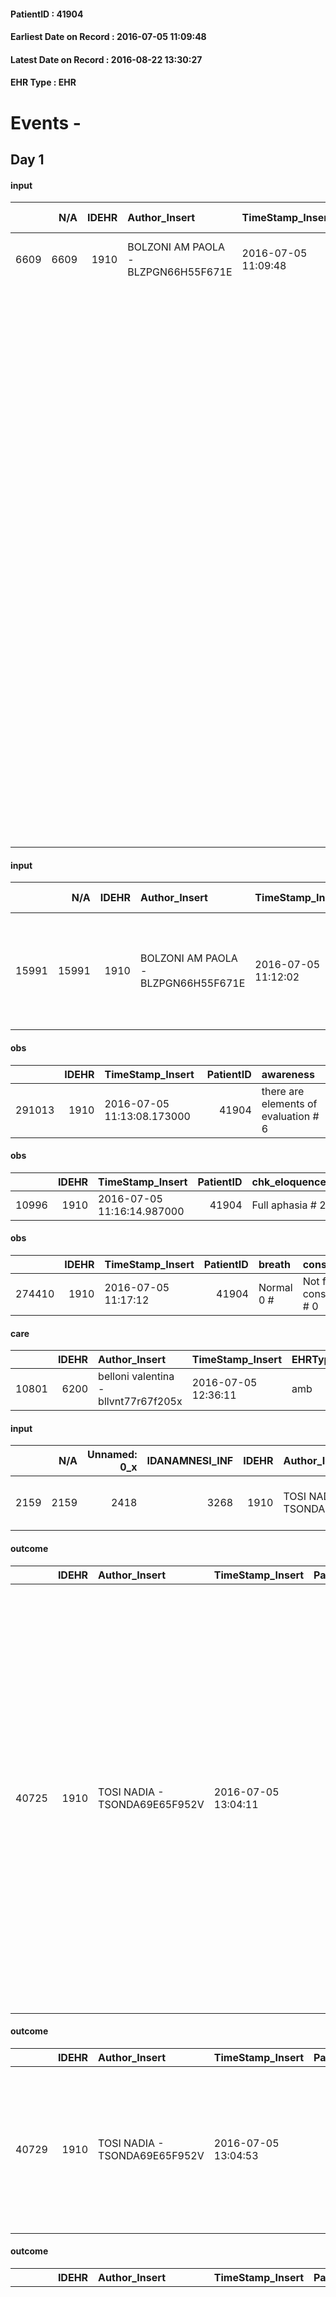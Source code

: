 
#### PatientID : 41904
#### Earliest Date on Record : 2016-07-05 11:09:48
#### Latest Date on Record : 2016-08-22 13:30:27
#### EHR Type : EHR

# Events - 

## Day 1

#### input
|      |    N/A |   IDEHR | Author_Insert                       | TimeStamp_Insert    | EHRType   |   PatientID |   IDDigitalSignDocument | persone_vicine   |   Unnamed: 0_y |   IDANAMNESI_MED |   Non_Rilevabile_y | Note_Non_Rilevabile_y   | opt_consapevolezza                   | diagnosis                                                                                                                                                                                                                                                                                  |
|-----:|-------:|--------:|:------------------------------------|:--------------------|:----------|------------:|------------------------:|:-----------------|---------------:|-----------------:|-------------------:|:------------------------|:-------------------------------------|:-------------------------------------------------------------------------------------------------------------------------------------------------------------------------------------------------------------------------------------------------------------------------------------------|
| 6609 |   6609 |    1910 | BOLZONI AM PAOLA - BLZPGN66H55F671E | 2016-07-05 11:09:48 | EHR       |       41904 |                  416418 | N/A              |           6635 |             4615 |                  0 | NR                      | There are elements of evaluation # 7 | Paziente affetta da recidiva di ependimoma gr III sec. WHO operato.                                                                                                                                                                                                                        |
|      |        |         |                                     |                     |           |             |                         |                  |                |                  |                    |                         |                                      |                                                                                                                                                                                                                                                                                            |
|      |        |         |                                     |                     |           |             |                         |                  |                |                  |                    |                         |                                      | Storia clinica: nel Settembre 2015 riscontro di lesione espansiva temporale sinistra a seguito di crisi epilettica generalizzata, in pieno benessere, per cui √® stata sottoposta a chirurgia c/o Ist. Besta. A Febbraio 2016 per recidiva/persistenza locale √® stata nuovamente operata. |
|      |        |         |                                     |                     |           |             |                         |                  |                |                  |                    |                         |                                      | Dal 14/03/2016 ricovero presso Riabilitazione Maugieri di Pavia per eseguire anche RT enecefalica che non √® stata portata e termine per peggioramento e scarsa collaborazione della paziente.                                                                                             |
|      |        |         |                                     |                     |           |             |                         |                  |                |                  |                    |                         |                                      | In APR: ipertensione arteriosa.                                                                                                                                                                                                                                                            |
|      |        |         |                                     |                     |           |             |                         |                  |                |                  |                    |                         |                                      |                                                                                                                                                                                                                                                                                            |
|      |        |         |                                     |                     |           |             |                         |                  |                |                  |                    |                         |                                      | Gi√† ricoverata presso il nostro Hospice, era attualmente seguita a domicilio dalla nostra Assistenza domiciliare; si ricovera per peggioramento delle condizioni, sopore, disfagia.                                                                                                       |

#### input
|       |    N/A |   IDEHR | Author_Insert                       | TimeStamp_Insert    | EHRType   |   PatientID |   IDDigitalSignDocument | persone_vicine   |   Unnamed: 0_y.1 |   IDDIAGNOSI_ICD |   Non_Rilevabile_y.1 | Note_Non_Rilevabile_y.1   | I_ICD                                                      | II_ICD                                              | III_ICD                     | IV_ICD                                                                                                                                                                | I_Anno   | III_Anno   | I_Mese   |
|------:|-------:|--------:|:------------------------------------|:--------------------|:----------|------------:|------------------------:|:-----------------|-----------------:|-----------------:|---------------------:|:--------------------------|:-----------------------------------------------------------|:----------------------------------------------------|:----------------------------|:----------------------------------------------------------------------------------------------------------------------------------------------------------------------|:---------|:-----------|:---------|
| 15991 |  15991 |    1910 | BOLZONI AM PAOLA - BLZPGN66H55F671E | 2016-07-05 11:12:02 | EHR       |       41904 |                  416419 | N/A              |             1552 |             1552 |                    0 | NR                        | 1919 - Tumori maligni dell'encefalo - non specificato#2139 | 4019 - Ipertensione essenziale non specificata#2334 | V667 - Cure palliative#2402 | 25000 - Diabete mellito, tipo II o non specificato, non definito se scompensato, senza specificato, non definito se controllato, senza menzione di complicanze#2314=0 | 2015#55  | 2016#56    | 09#09    |

#### obs
|        |   IDEHR | TimeStamp_Insert           |   PatientID | awareness                            |
|-------:|--------:|:---------------------------|------------:|:-------------------------------------|
| 291013 |    1910 | 2016-07-05 11:13:08.173000 |       41904 | there are elements of evaluation # 6 |

#### obs
|       |   IDEHR | TimeStamp_Insert           |   PatientID | chk_eloquence    | dyspnoea   | body_temp    | agitation_behavior_freq   |
|------:|--------:|:---------------------------|------------:|:-----------------|:-----------|:-------------|:--------------------------|
| 10996 |    1910 | 2016-07-05 11:16:14.987000 |       41904 | Full aphasia # 2 | No # 0     | Apyrexia # 0 | quiet # 0                 |

#### obs
|        |   IDEHR | TimeStamp_Insert    |   PatientID | breath     | consolability           | body_language   | facial_expression                       |
|-------:|--------:|:--------------------|------------:|:-----------|:------------------------|:----------------|:----------------------------------------|
| 274410 |    1910 | 2016-07-05 11:17:12 |       41904 | Normal 0 # | Not for consolation # 0 | Relaxed # 0     | Sad, anxious, contracted (frowning) # 1 |

#### care
|       |   IDEHR | Author_Insert                        | TimeStamp_Insert    | EHRType   |   PatientID |   IDGESTIONE_AUSILI |   ds_ncons |   ds_nritiro |   opt_annulla_consegna | dt_Ric_consegna     | dt_ric_cons_forn    | dt_ric_ritiro       | dt_ric_ritiro_forn   | opt_ausilio           |
|------:|--------:|:-------------------------------------|:--------------------|:----------|------------:|--------------------:|-----------:|-------------:|-----------------------:|:--------------------|:--------------------|:--------------------|:---------------------|:----------------------|
| 10801 |    6200 | belloni valentina - bllvnt77r67f205x | 2016-07-05 12:36:11 | amb       |       41904 |               10698 |      27944 |        28189 |                      0 | 2016-05-31 00:00:00 | 2016-05-31 00:00:00 | 2016-07-05 00:00:00 | 2016-07-05 00:00:00  | tilting carriages # 6 |

#### input
|      |    N/A |   Unnamed: 0_x |   IDANAMNESI_INF |   IDEHR | Author_Insert                 | TimeStamp_Insert           | EHRType   |   PatientID |   IDDigitalSignDocument |   Non_Rilevabile_x | Note_Non_Rilevabile_x                                                    | nutritional   | cognitivo_percettivo   | sonno_riposo   | perc_salute   | elimination   | Perception   | rapporti_fam   | persone_vicine   | Caregiver   | Religion   | Note_Elim_urinaria   |
|-----:|-------:|---------------:|-----------------:|--------:|:------------------------------|:---------------------------|:----------|------------:|------------------------:|-------------------:|:-------------------------------------------------------------------------|:--------------|:-----------------------|:---------------|:--------------|:--------------|:-------------|:---------------|:-----------------|:------------|:-----------|:---------------------|
| 2159 |   2159 |           2418 |             3268 |    1910 | TOSI NADIA - TSONDA69E65F952V | 2016-07-05 12:50:14.693000 | EHR       |       41904 |                  416678 |                  1 | Patient awake, but not contactable. Not able to answer closed questions. | NR            | NR                     | NR             | NR            | NR            | NR           | NR             | NR               | NR          | NR         | NR                   |

#### outcome
|       |   IDEHR | Author_Insert                 | TimeStamp_Insert    |   PatientID |   IDDigitalSignDocument |   IDPAI_VIDAS | opt_problem                            |   opt_problem_num | opt_obiettivo                                                                                                                                    |   opt_obiettivo_num | opt_stato_problema   |   opt_stato_problema_num | opt_interventi                                                                                                                                                                                                                                                                                                                                                                                                         |   opt_interventi_num |
|------:|--------:|:------------------------------|:--------------------|------------:|------------------------:|--------------:|:---------------------------------------|------------------:|:-------------------------------------------------------------------------------------------------------------------------------------------------|--------------------:|:---------------------|-------------------------:|:-----------------------------------------------------------------------------------------------------------------------------------------------------------------------------------------------------------------------------------------------------------------------------------------------------------------------------------------------------------------------------------------------------------------------|---------------------:|
| 40725 |    1910 | TOSI NADIA - TSONDA69E65F952V | 2016-07-05 13:04:11 |       41904 |                  416712 |         42812 | Alteration of the oral mucosa # 32 = 0 |                 4 | The clinical picture (subjective and / or objective) of the patient migliorer√ † ¬ † (eg. Xerostomia, mycosis, mucositis, hemorrhage ') # 63 = 0 |                   4 | Open Problem # 1     |                        1 | PAI Implementation - Inspect the mouth to detect any lesions, sores or bleeding # 526 = 0; PAI Implementation - Clean three times a day oral cavity paying close attention to the parts that eventually bleed # 528 = 0; PAI Implementation - Use the spatula and the products specific non-irritating the mucous # 529 = 0; PAI Implementation - Apply lubricant products for the lips and mucous membranes # 530 = 0 |                    4 |

#### outcome
|       |   IDEHR | Author_Insert                 | TimeStamp_Insert    |   PatientID |   IDDigitalSignDocument |   IDPAI_VIDAS | opt_problem                        |   opt_problem_num | opt_obiettivo                                                                                                                         |   opt_obiettivo_num | opt_stato_problema   |   opt_stato_problema_num | opt_interventi                                                                                                                                  |   opt_interventi_num |
|------:|--------:|:------------------------------|:--------------------|------------:|------------------------:|--------------:|:-----------------------------------|------------------:|:--------------------------------------------------------------------------------------------------------------------------------------|--------------------:|:---------------------|-------------------------:|:------------------------------------------------------------------------------------------------------------------------------------------------|---------------------:|
| 40729 |    1910 | TOSI NADIA - TSONDA69E65F952V | 2016-07-05 13:04:53 |       41904 |                  416718 |         42816 | Alteration of the oral mucosa # 32 |                 4 | The clinical picture (subjective and / or objective) of the patient will improve (eg xerostomia, mycosis, mucositis, hemorrhage) # 63 |                   4 | closed Problem # 2   |                        2 | Implementation PAI - Inspect the mouth to detect any lesions, sores or bleeding # 526; Implementation of the PAI - Therapeutic adjustment # 531 |                    4 |

#### outcome
|       |   IDEHR | Author_Insert                 | TimeStamp_Insert    |   PatientID |   IDDigitalSignDocument |   IDPAI_VIDAS | opt_problem          |   opt_problem_num | opt_obiettivo                                       |   opt_obiettivo_num | ds_note                   | opt_stato_problema   |   opt_stato_problema_num | opt_interventi                                                                                                                                                                                                                                                                                                                                                                                                                                                                                         |   opt_interventi_num |
|------:|--------:|:------------------------------|:--------------------|------------:|------------------------:|--------------:|:---------------------|------------------:|:----------------------------------------------------|--------------------:|:--------------------------|:---------------------|-------------------------:|:-------------------------------------------------------------------------------------------------------------------------------------------------------------------------------------------------------------------------------------------------------------------------------------------------------------------------------------------------------------------------------------------------------------------------------------------------------------------------------------------------------|---------------------:|
| 40730 |    1910 | TOSI NADIA - TSONDA69E65F952V | 2016-07-05 13:06:14 |       41904 |                  416719 |         42817 | Alteration hive # 33 |                 4 | The patient scaricher√ † ¬ † once every 3 days # 70 |                   4 | Admission to the hospice. | closed Problem # 2   |                        2 | Implementation PAI - Increase hydration per os # 576; Implementation PAI - Therapeutic adjustment # 577; Implementation PAI - Administer medications correctly as prescribed # 578; Implementation PAI - Evaluate the effectiveness of drug administration # 579; Counseling - Share with the patient the therapeutic path # 583; Counseling - Sharing with the caregiver the therapeutic path # 584; Informative - Informing the patient / caregiver about the possible solutions to be adopted # 588 |                    4 |

#### outcome
|       |   IDEHR | Author_Insert                 | TimeStamp_Insert    |   PatientID |   IDDigitalSignDocument |   IDPAI_VIDAS | opt_problem          |   opt_problem_num | opt_obiettivo                                       |   opt_obiettivo_num | opt_stato_problema   |   opt_stato_problema_num | opt_interventi                                                                                                                                                                                                                                                                                                                                                                                                                                                                                                                                                                                                                                      |   opt_interventi_num |
|------:|--------:|:------------------------------|:--------------------|------------:|------------------------:|--------------:|:---------------------|------------------:|:----------------------------------------------------|--------------------:|:---------------------|-------------------------:|:----------------------------------------------------------------------------------------------------------------------------------------------------------------------------------------------------------------------------------------------------------------------------------------------------------------------------------------------------------------------------------------------------------------------------------------------------------------------------------------------------------------------------------------------------------------------------------------------------------------------------------------------------|---------------------:|
| 40731 |    1910 | TOSI NADIA - TSONDA69E65F952V | 2016-07-05 13:08:46 |       41904 |                  416723 |         42818 | Alteration hive # 33 |                 4 | The patient scaricher√ † ¬ † once every 3 days # 70 |                   4 | Open Problem # 1     |                        1 | PAI Implementation - Position the patient on the comfortable / accompany the patient to the toilet / position the bedridden patient on his side to facilitate defecation # 581; PAI Implementation - Perform enema evacuation after three days of alvo closed feces # 582; Counseling - Share with caregiver therapeutic path # 584; Information - Inform the patient / caregiver on possible solutions # 588; PAI Implementation - Perform enema evacuation after three days of alvo I closed feces # 582 = 0; PAI Implementation - therapeutic upgrading # 577 = 0 ; Information - Inform the patient / caregiver on possible solutions # 588 = 0 |                    4 |

#### outcome
|       |   IDEHR | Author_Insert                 | TimeStamp_Insert    |   PatientID |   IDDigitalSignDocument |   IDPAI_VIDAS | opt_problem                                                |   opt_problem_num | opt_obiettivo                                                       |   opt_obiettivo_num | opt_stato_problema   |   opt_stato_problema_num | opt_interventi                                                                                                                                                                                                                                                                                                                                                    |   opt_interventi_num |
|------:|--------:|:------------------------------|:--------------------|------------:|------------------------:|--------------:|:-----------------------------------------------------------|------------------:|:--------------------------------------------------------------------|--------------------:|:---------------------|-------------------------:|:------------------------------------------------------------------------------------------------------------------------------------------------------------------------------------------------------------------------------------------------------------------------------------------------------------------------------------------------------------------|---------------------:|
| 40736 |    1910 | TOSI NADIA - TSONDA69E65F952V | 2016-07-05 13:09:30 |       41904 |                  416730 |         42823 | Impaired mobility † / limitation of physical movement # 27 |                 1 | Minimize the possibility of injuries. If present, maintain QoL # 47 |                   4 | Open Problem # 1     |                        1 | Implementation PAI - Maintain a correct position in bed # 293; Implementation PAI - Avoid flawed positions # 294; Implementation of PAI - Keep the skin well hydrated and elastic # 295; Implementation of the PAI - Adjustment of the environment # 296; Informative - Inform the caregiver about how to mobilize the patient to reduce the risk of injury # 304 |                    4 |

#### outcome
|       |   IDEHR | Author_Insert                 | TimeStamp_Insert    |   PatientID |   IDDigitalSignDocument |   IDPAI_VIDAS | opt_problem                    |   opt_problem_num | opt_obiettivo                                                                                                                    |   opt_obiettivo_num | opt_stato_problema   |   opt_stato_problema_num | opt_interventi                                                                 |   opt_interventi_num |
|------:|--------:|:------------------------------|:--------------------|------------:|------------------------:|--------------:|:-------------------------------|------------------:|:---------------------------------------------------------------------------------------------------------------------------------|--------------------:|:---------------------|-------------------------:|:-------------------------------------------------------------------------------|---------------------:|
| 40737 |    1910 | TOSI NADIA - TSONDA69E65F952V | 2016-07-05 13:13:28 |       41904 |                  416736 |         42824 | Abnormal neurological # 30 = 0 |                 4 | The patient comunicher√ † ¬ † ¬ † with the remaining capacit√ † language and / or the residual capacit√ † ¬ † nonverbal # 58 = 0 |                   4 | Open Problem # 1     |                        1 | PAI Implementation - Use touch and gestures to improve communication # 472 = 0 |                    4 |

#### outcome
|       |   IDEHR | Author_Insert                 | TimeStamp_Insert    |   PatientID |   IDDigitalSignDocument |   IDPAI_VIDAS | opt_problem                                                                |   opt_problem_num | opt_obiettivo                                                   |   opt_obiettivo_num | opt_stato_problema   |   opt_stato_problema_num | opt_interventi                                                                                                                       |   opt_interventi_num |
|------:|--------:|:------------------------------|:--------------------|------------:|------------------------:|--------------:|:---------------------------------------------------------------------------|------------------:|:----------------------------------------------------------------|--------------------:|:---------------------|-------------------------:|:-------------------------------------------------------------------------------------------------------------------------------------|---------------------:|
| 40744 |    1910 | TOSI NADIA - TSONDA69E65F952V | 2016-07-05 13:15:55 |       41904 |                  416759 |         42831 | Alteration of comfort associated with chronic pain and / or acute # 29 = 0 |                 2 | The patient riferir√ † ¬ † a satisfactory pain control # 56 = 0 |                   1 | Open Problem # 1     |                        1 | PAI Implementation - therapeutic upgrading # 441 = 0; PAI Implementation - properly administered the drugs as prescription # 442 = 0 |                    2 |

#### obs
|        |   IDEHR | TimeStamp_Insert    |   PatientID | breath                                                                          | consolability           | body_language                             | facial_expression           |
|-------:|--------:|:--------------------|------------:|:--------------------------------------------------------------------------------|:------------------------|:------------------------------------------|:----------------------------|
| 274413 |    1910 | 2016-07-05 13:18:13 |       41904 | Breath at times altered. Short periods of hyperventilation (breathing hard) # 1 | Not for consolation # 0 | Teso. nervous movements. Restlessness # 1 | Smiling or inexpressive # 0 |

#### obs
|       |   IDEHR | TimeStamp_Insert           |   PatientID | personal_hygiene   | urine_elimination   | mobility     | active_diuresis     | asthenia   | motor_performance                                                                                  | diet       | feces_elimination   |
|------:|--------:|:---------------------------|------------:|:-------------------|:--------------------|:-------------|:--------------------|:-----------|:---------------------------------------------------------------------------------------------------|:-----------|:--------------------|
| 50159 |    1910 | 2016-07-05 13:32:17.563000 |       41904 | Employee # 4       | Employee # 4        | Employee # 4 | active diuresis # 0 | Severe # 2 | 30% - Patient with directions to the hospital or home hospitalization, intensive home support # 03 | Absent # 4 | Employee # 4        |

#### obs
|        |   IDEHR | TimeStamp_Insert    |   PatientID | breath     | consolability           | body_language   | facial_expression           |
|-------:|--------:|:--------------------|------------:|:-----------|:------------------------|:----------------|:----------------------------|
| 274418 |    1910 | 2016-07-05 15:36:30 |       41904 | Normal 0 # | Not for consolation # 0 | Relaxed # 0     | Smiling or inexpressive # 0 |

#### obs
|       |   IDEHR | TimeStamp_Insert           |   PatientID | chk_ausili_presidi   | opt_care_giver   | dyspnoea    | motor_performance              | body_temp    | diet       |
|------:|--------:|:---------------------------|------------:|:---------------------|:-----------------|:------------|:-------------------------------|:-------------|:-----------|
| 97051 |    1910 | 2016-07-05 17:48:40.520000 |       41904 | absorbency # 0       | This # 0         | at rest # 0 | bedridden, nontransferable # 5 | Apyrexia # 1 | absent # 4 |

#### obs
|        |   IDEHR | TimeStamp_Insert    |   PatientID | breath                                                                          | consolability           | body_language   | facial_expression           |
|-------:|--------:|:--------------------|------------:|:--------------------------------------------------------------------------------|:------------------------|:----------------|:----------------------------|
| 274420 |    1910 | 2016-07-05 17:50:17 |       41904 | Breath at times altered. Short periods of hyperventilation (breathing hard) # 1 | Not for consolation # 0 | Relaxed # 0     | Smiling or inexpressive # 0 |

#### obs
|       |   IDEHR | TimeStamp_Insert           |   PatientID | personal_hygiene   | urine_elimination   | mobility     | active_diuresis     | asthenia   | motor_performance                                                                                  | diet       | feces_elimination   |
|------:|--------:|:---------------------------|------------:|:-------------------|:--------------------|:-------------|:--------------------|:-----------|:---------------------------------------------------------------------------------------------------|:-----------|:--------------------|
| 50179 |    1910 | 2016-07-05 17:52:51.937000 |       41904 | Employee # 4       | Employee # 4        | Employee # 4 | active diuresis # 0 | Severe # 2 | 30% - Patient with directions to the hospital or home hospitalization, intensive home support # 03 | Absent # 4 | Employee # 4        |

#### obs
|       |   IDEHR | TimeStamp_Insert           |   PatientID |
|------:|--------:|:---------------------------|------------:|
| 97063 |    1910 | 2016-07-06 02:51:56.460000 |       41904 |

#### obs
|        |   IDEHR | TimeStamp_Insert    |   PatientID |
|-------:|--------:|:--------------------|------------:|
| 146753 |    1910 | 2016-07-06 02:53:31 |       41904 |

#### obs
|        |   IDEHR | TimeStamp_Insert    |   PatientID | breath                                                                          | consolability           | body_language   | facial_expression           |
|-------:|--------:|:--------------------|------------:|:--------------------------------------------------------------------------------|:------------------------|:----------------|:----------------------------|
| 274427 |    1910 | 2016-07-06 05:23:44 |       41904 | Breath at times altered. Short periods of hyperventilation (breathing hard) # 1 | Not for consolation # 0 | Relaxed # 0     | Smiling or inexpressive # 0 |

#### obs
|       |   IDEHR | TimeStamp_Insert           |   PatientID | mobility     | asthenia   | motor_performance                                                                       |
|------:|--------:|:---------------------------|------------:|:-------------|:-----------|:----------------------------------------------------------------------------------------|
| 50198 |    1910 | 2016-07-06 09:09:56.580000 |       41904 | Employee # 4 | Severe # 2 | 20% - Patient with serious impairment of organ functions, one or irreversible pi√π # 02 |

#### obs
|        |   IDEHR | TimeStamp_Insert    |   PatientID | breath                                                                          | consolability           | body_language   | facial_expression           |
|-------:|--------:|:--------------------|------------:|:--------------------------------------------------------------------------------|:------------------------|:----------------|:----------------------------|
| 274429 |    1910 | 2016-07-06 09:11:16 |       41904 | Breath at times altered. Short periods of hyperventilation (breathing hard) # 1 | Not for consolation # 0 | Relaxed # 0     | Smiling or inexpressive # 0 |


## Day 2

#### obs
|        |   IDEHR | TimeStamp_Insert           |   PatientID |
|-------:|--------:|:---------------------------|------------:|
| 123069 |    1910 | 2016-07-06 11:30:22.233000 |       41904 |

#### obs
|       |   IDEHR | TimeStamp_Insert           |   PatientID | opt_cooperation   | chk_ausili_presidi   | opt_care_giver   | dyspnoea    | motor_performance              |
|------:|--------:|:---------------------------|------------:|:------------------|:---------------------|:-----------------|:------------|:-------------------------------|
| 97093 |    1910 | 2016-07-06 11:46:20.240000 |       41904 | uncooperative # 1 | absorbency # 0       | This # 0         | at rest # 0 | bedridden, nontransferable # 5 |

#### obs
|        |   IDEHR | TimeStamp_Insert    |   PatientID | breath                                                                          | consolability           | body_language   | facial_expression           |
|-------:|--------:|:--------------------|------------:|:--------------------------------------------------------------------------------|:------------------------|:----------------|:----------------------------|
| 274430 |    1910 | 2016-07-06 11:49:13 |       41904 | Breath at times altered. Short periods of hyperventilation (breathing hard) # 1 | Not for consolation # 0 | Relaxed # 0     | Smiling or inexpressive # 0 |

#### obs
|       |   IDEHR | TimeStamp_Insert           |   PatientID | dyspnoea              | body_temp    | agitation_behavior_freq   |
|------:|--------:|:---------------------------|------------:|:----------------------|:-------------|:--------------------------|
| 11053 |    1910 | 2016-07-06 12:07:46.380000 |       41904 | applicant at rest # 5 | Apyrexia # 0 | quiet # 0                 |

#### obs
|        |   IDEHR | TimeStamp_Insert    |   PatientID | breath                                             | consolability           | body_language   | facial_expression           |
|-------:|--------:|:--------------------|------------:|:---------------------------------------------------|:------------------------|:----------------|:----------------------------|
| 274431 |    1910 | 2016-07-06 12:08:32 |       41904 | Breath altered. Cheyne-Stokes hyperventilation # 2 | Not for consolation # 0 | Relaxed # 0     | Smiling or inexpressive # 0 |

#### obs
|       |   IDEHR | TimeStamp_Insert           |   PatientID | personal_hygiene   | urine_elimination   | mobility   | hemorrhagic_manifestation   | speech   | cough   | nausea   | memory_deficit   | cognitive_deficit   | active_diuresis   | lack_of_appetite   | asthenia   | cachexia   | dyspnoea   | motor_performance   | body_temp   | mood   | diet   | cognitive_state   | feces_elimination   | consumption_help   |
|------:|--------:|:---------------------------|------------:|:-------------------|:--------------------|:-----------|:----------------------------|:---------|:--------|:---------|:-----------------|:--------------------|:------------------|:-------------------|:-----------|:-----------|:-----------|:--------------------|:------------|:-------|:-------|:------------------|:--------------------|:-------------------|
| 50226 |    1910 | 2016-07-06 14:23:16.597000 |       41904 | NR                 | NR                  | NR         | NR                          | NR       | NR      | NR       | NR               | NR                  | NR                | NR                 | NR         | NR         | NR         | NR                  | NR          | NR     | NR     | NR                | NR                  | NR                 |

#### outcome
|       |   IDEHR | Author_Insert                 | TimeStamp_Insert    |   PatientID |   IDDigitalSignDocument |   IDPAI_VIDAS | opt_problem                                                                |   opt_problem_num | opt_obiettivo                                                   |   opt_obiettivo_num | opt_stato_problema   |   opt_stato_problema_num | opt_interventi                                                                                                                       |   opt_interventi_num |
|------:|--------:|:------------------------------|:--------------------|------------:|------------------------:|--------------:|:---------------------------------------------------------------------------|------------------:|:----------------------------------------------------------------|--------------------:|:---------------------|-------------------------:|:-------------------------------------------------------------------------------------------------------------------------------------|---------------------:|
| 40993 |    1910 | TOSI NADIA - TSONDA69E65F952V | 2016-07-06 14:25:18 |       41904 |                  418067 |         43080 | Alteration of comfort associated with chronic pain and / or acute # 29 = 0 |                 2 | The patient riferir√ † ¬ † a satisfactory pain control # 56 = 0 |                   1 | closed Problem # 2   |                        2 | PAI Implementation - therapeutic upgrading # 441 = 0; PAI Implementation - properly administered the drugs as prescription # 442 = 0 |                    2 |

#### outcome
|       |   IDEHR | Author_Insert                 | TimeStamp_Insert    |   PatientID |   IDDigitalSignDocument |   IDPAI_VIDAS | opt_problem                            |   opt_problem_num | opt_obiettivo                                                                                                                                    |   opt_obiettivo_num | opt_stato_problema   |   opt_stato_problema_num | opt_interventi                                                                                                                                                                                                                                                                                                                                                                                                         |   opt_interventi_num |
|------:|--------:|:------------------------------|:--------------------|------------:|------------------------:|--------------:|:---------------------------------------|------------------:|:-------------------------------------------------------------------------------------------------------------------------------------------------|--------------------:|:---------------------|-------------------------:|:-----------------------------------------------------------------------------------------------------------------------------------------------------------------------------------------------------------------------------------------------------------------------------------------------------------------------------------------------------------------------------------------------------------------------|---------------------:|
| 40994 |    1910 | TOSI NADIA - TSONDA69E65F952V | 2016-07-06 14:26:03 |       41904 |                  418068 |         43081 | Alteration of the oral mucosa # 32 = 0 |                 4 | The clinical picture (subjective and / or objective) of the patient migliorer√ † ¬ † (eg. Xerostomia, mycosis, mucositis, hemorrhage ') # 63 = 0 |                   4 | closed Problem # 2   |                        2 | PAI Implementation - Inspect the mouth to detect any lesions, sores or bleeding # 526 = 0; PAI Implementation - Clean three times a day oral cavity paying close attention to the parts that eventually bleed # 528 = 0; PAI Implementation - Use the spatula and the products specific non-irritating the mucous # 529 = 0; PAI Implementation - Apply lubricant products for the lips and mucous membranes # 530 = 0 |                    4 |

#### outcome
|       |   IDEHR | Author_Insert                 | TimeStamp_Insert    |   PatientID |   IDDigitalSignDocument |   IDPAI_VIDAS | opt_problem          |   opt_problem_num | opt_obiettivo                                       |   opt_obiettivo_num | opt_stato_problema   |   opt_stato_problema_num | opt_interventi                                                                                                                                                                                                                                                                                                                                                                                                                                                                                                                                                                                                                                      |   opt_interventi_num |
|------:|--------:|:------------------------------|:--------------------|------------:|------------------------:|--------------:|:---------------------|------------------:|:----------------------------------------------------|--------------------:|:---------------------|-------------------------:|:----------------------------------------------------------------------------------------------------------------------------------------------------------------------------------------------------------------------------------------------------------------------------------------------------------------------------------------------------------------------------------------------------------------------------------------------------------------------------------------------------------------------------------------------------------------------------------------------------------------------------------------------------|---------------------:|
| 40995 |    1910 | TOSI NADIA - TSONDA69E65F952V | 2016-07-06 14:26:42 |       41904 |                  418069 |         43082 | Alteration hive # 33 |                 4 | The patient scaricher√ † ¬ † once every 3 days # 70 |                   4 | closed Problem # 2   |                        2 | PAI Implementation - Position the patient on the comfortable / accompany the patient to the toilet / position the bedridden patient on his side to facilitate defecation # 581; PAI Implementation - Perform enema evacuation after three days of alvo closed feces # 582; Counseling - Share with caregiver therapeutic path # 584; Information - Inform the patient / caregiver on possible solutions # 588; PAI Implementation - Perform enema evacuation after three days of alvo I closed feces # 582 = 0; PAI Implementation - therapeutic upgrading # 577 = 0 ; Information - Inform the patient / caregiver on possible solutions # 588 = 0 |                    4 |

#### outcome
|       |   IDEHR | Author_Insert                 | TimeStamp_Insert    |   PatientID |   IDDigitalSignDocument |   IDPAI_VIDAS | opt_problem                    |   opt_problem_num | opt_obiettivo                                                                                                                    |   opt_obiettivo_num | opt_stato_problema   |   opt_stato_problema_num | opt_interventi                                                                 |   opt_interventi_num |
|------:|--------:|:------------------------------|:--------------------|------------:|------------------------:|--------------:|:-------------------------------|------------------:|:---------------------------------------------------------------------------------------------------------------------------------|--------------------:|:---------------------|-------------------------:|:-------------------------------------------------------------------------------|---------------------:|
| 40996 |    1910 | TOSI NADIA - TSONDA69E65F952V | 2016-07-06 14:27:10 |       41904 |                  418070 |         43083 | Abnormal neurological # 30 = 0 |                 4 | The patient comunicher√ † ¬ † ¬ † with the remaining capacit√ † language and / or the residual capacit√ † ¬ † nonverbal # 58 = 0 |                   4 | closed Problem # 2   |                        2 | PAI Implementation - Use touch and gestures to improve communication # 472 = 0 |                    4 |

#### outcome
|       |   IDEHR | Author_Insert                 | TimeStamp_Insert    |   PatientID |   IDDigitalSignDocument |   IDPAI_VIDAS | opt_problem                                                |   opt_problem_num | opt_obiettivo                                                       |   opt_obiettivo_num | opt_stato_problema   |   opt_stato_problema_num | opt_interventi                                                                                                                                                                                                                                                                                                                                                    |   opt_interventi_num |
|------:|--------:|:------------------------------|:--------------------|------------:|------------------------:|--------------:|:-----------------------------------------------------------|------------------:|:--------------------------------------------------------------------|--------------------:|:---------------------|-------------------------:|:------------------------------------------------------------------------------------------------------------------------------------------------------------------------------------------------------------------------------------------------------------------------------------------------------------------------------------------------------------------|---------------------:|
| 40997 |    1910 | TOSI NADIA - TSONDA69E65F952V | 2016-07-06 14:30:25 |       41904 |                  418071 |         43084 | Impaired mobility † / limitation of physical movement # 27 |                 1 | Minimize the possibility of injuries. If present, maintain QoL # 47 |                   4 | closed Problem # 2   |                        2 | Implementation PAI - Maintain a correct position in bed # 293; Implementation PAI - Avoid flawed positions # 294; Implementation of PAI - Keep the skin well hydrated and elastic # 295; Implementation of the PAI - Adjustment of the environment # 296; Informative - Inform the caregiver about how to mobilize the patient to reduce the risk of injury # 304 |                    4 |

#### death
|      |   IDDecesso |   IDEHR | Author_Insert                        | TimeStamp_Insert    |   PatientID |   IDDigitalSignDocument | Date                | Luogo_decesso     |
|-----:|------------:|--------:|:-------------------------------------|:--------------------|------------:|------------------------:|:--------------------|:------------------|
| 1097 |        1106 |    1910 | Calamida Fabrizio - CLMFRZ71S19F205R | 2016-07-06 14:53:32 |       41904 |                  418077 | 2016-07-06 14:15:00 | Vidas Hospice # 1 |


## Day 16

#### care
|       |   IDEHR | Author_Insert                           | TimeStamp_Insert    | EHRType   |   PatientID |   IDGESTIONE_AUSILI |   ds_ncons |   ds_nbolla | dt_consegna         |   ds_nritiro |   opt_annulla_consegna | dt_Ric_consegna     | dt_ric_cons_forn    | dt_ric_ritiro       | dt_ric_ritiro_forn   | opt_ausilio           |
|------:|--------:|:----------------------------------------|:--------------------|:----------|------------:|--------------------:|-----------:|------------:|:--------------------|-------------:|-----------------------:|:--------------------|:--------------------|:--------------------|:---------------------|:----------------------|
| 11261 |    6200 | martinoli massimo l. - mrtmsm69t31f205t | 2016-07-20 13:57:16 | amb       |       41904 |               11159 |      27944 |         588 | 2016-06-01 00:00:00 |        28189 |                      0 | 2016-05-31 00:00:00 | 2016-05-31 00:00:00 | 2016-07-05 00:00:00 | 2016-07-05 00:00:00  | tilting carriages # 6 |


## Day 49

#### care
|       |   IDEHR | Author_Insert                           | TimeStamp_Insert    | EHRType   |   PatientID |   IDGESTIONE_AUSILI |   ds_ncons |   ds_nbolla | dt_consegna         |   ds_nritiro | dt_ritiro           |   opt_annulla_consegna | dt_Ric_consegna     | dt_ric_cons_forn    | dt_ric_ritiro       | dt_ric_ritiro_forn   | opt_ausilio           |
|------:|--------:|:----------------------------------------|:--------------------|:----------|------------:|--------------------:|-----------:|------------:|:--------------------|-------------:|:--------------------|-----------------------:|:--------------------|:--------------------|:--------------------|:---------------------|:----------------------|
| 12505 |    6200 | martinoli massimo l. - mrtmsm69t31f205t | 2016-08-22 13:30:27 | amb       |       41904 |               12408 |      27944 |         588 | 2016-06-01 00:00:00 |        28189 | 2016-07-06 00:00:00 |                      0 | 2016-05-31 00:00:00 | 2016-05-31 00:00:00 | 2016-07-05 00:00:00 | 2016-07-05 00:00:00  | tilting carriages # 6 |


